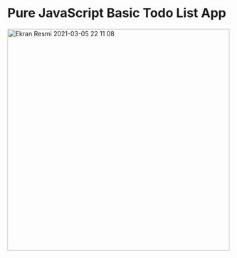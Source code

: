 # Pure JavaScript Basic Todo List App
<img width="499" alt="Ekran Resmi 2021-03-05 22 11 08" src="https://user-images.githubusercontent.com/30186772/110162429-c7f84080-7dff-11eb-8a6b-b8bae62b9005.png">

